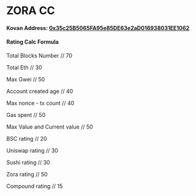 # ZORA CC

#### Kovan Address: [0x35c25B5065FA95e85DE63e2aD016938031EE1062](https://kovan.etherscan.io/address/0x35c25B5065FA95e85DE63e2aD016938031EE1062)

#### Rating Calc Formula

Total Blocks Number // 70

Total Eth // 30

Max Gwei // 50

Account created age // 40

Max nonce - tx count // 40

Gas spent // 50

Max Value and Current value  // 50

BSC rating // 20

Uniswap rating // 30

Sushi rating // 30

Zora rating // 50

Compound rating // 15